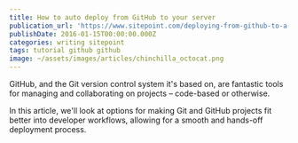 ```yaml
---
title: How to auto deploy from GitHub to your server
publication_url: 'https://www.sitepoint.com/deploying-from-github-to-a-server/'
publishDate: 2016-01-15T00:00:00.000Z
categories: writing sitepoint
tags: tutorial github github
image: ~/assets/images/articles/chinchilla_octocat.png
---
```


GitHub, and the Git version control system it's based on, are fantastic tools for managing and collaborating on projects – code-based or otherwise.

In this article, we'll look at options for making Git and GitHub projects fit better into developer workflows, allowing for a smooth and hands-off deployment process.
